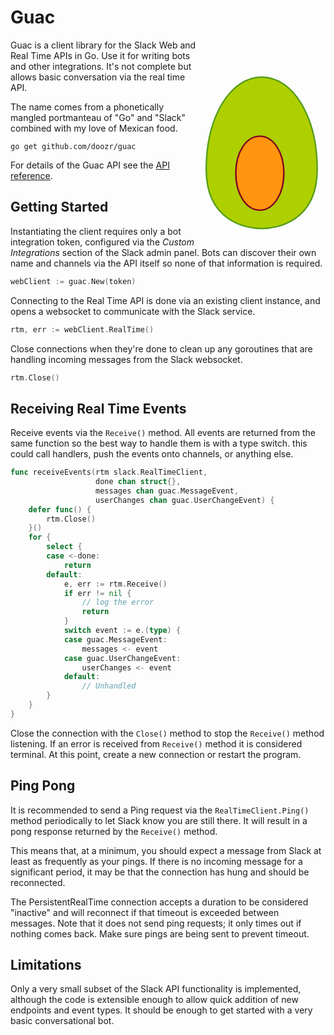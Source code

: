 # Guac

<img align="right" width="180" style="margin: 12px" src="data:image/svg+xml;base64,PD94bWwgdmVyc2lvbj0iMS4wIiBlbmNvZGluZz0iVVRGLTgiPz4NCjwhRE9DVFlQRSBzdmcgUFVC%0D%0ATElDICItLy9XM0MvL0RURCBTVkcgMS4xLy9FTiIgImh0dHA6Ly93d3cudzMub3JnL0dyYXBoaWNz%0D%0AL1NWRy8xLjEvRFREL3N2ZzExLmR0ZCI+DQo8c3ZnIHZlcnNpb249IjEuMiIgd2lkdGg9IjM4LjYy%0D%0AbW0iIGhlaWdodD0iNjQuMDJtbSIgdmlld0JveD0iNzMyNSA5ODY0IDM4NjIgNDQwMiIgcHJlc2Vy%0D%0AdmVBc3BlY3RSYXRpbz0ieE1pZFlNaWQiIGZpbGwtcnVsZT0iZXZlbm9kZCIgc3Ryb2tlLXdpZHRo%0D%0APSIyOC4yMjIiIHN0cm9rZS1saW5lam9pbj0icm91bmQiIHhtbG5zPSJodHRwOi8vd3d3LnczLm9y%0D%0AZy8yMDAwL3N2ZyIgeG1sbnM6b29vPSJodHRwOi8veG1sLm9wZW5vZmZpY2Uub3JnL3N2Zy9leHBv%0D%0AcnQiIHhtbG5zOnhsaW5rPSJodHRwOi8vd3d3LnczLm9yZy8xOTk5L3hsaW5rIiB4bWxuczpwcmVz%0D%0AZW50YXRpb249Imh0dHA6Ly9zdW4uY29tL3htbG5zL3N0YXJvZmZpY2UvcHJlc2VudGF0aW9uIiB4%0D%0AbWxuczpzbWlsPSJodHRwOi8vd3d3LnczLm9yZy8yMDAxL1NNSUwyMC8iIHhtbG5zOmFuaW09InVy%0D%0AbjpvYXNpczpuYW1lczp0YzpvcGVuZG9jdW1lbnQ6eG1sbnM6YW5pbWF0aW9uOjEuMCIgeG1sOnNw%0D%0AYWNlPSJwcmVzZXJ2ZSI+CiAgPHBhdGggZmlsbD0icmdiKDE3NCwyMDcsMCkiIHN0cm9rZT0ibm9u%0D%0AZSIgZD0iTSA5MjU1LDk4OTAgQyAxMDMzNSw5ODkwIDExMTYwLDExMjY1IDExMTYwLDEzMDY1IDEx%0D%0AMTYwLDE0ODY1IDk3NjMsMTUwOTcgOTI1NSwxNTA5NyA4NzQ3LDE1MDk3IDczNTAsMTQ4NjUgNzM1%0D%0AMCwxMzA2NSA3MzUwLDExMjY1IDgxNzUsOTg5MCA5MjU1LDk4OTAgWiBNIDczNTAsOTg5MCBMIDcz%0D%0ANTAsOTg5MCBaIE0gMTExNjEsMTYyNDEgTCAxMTE2MSwxNjI0MSBaIi8+CiAgPHBhdGggZmlsbD0i%0D%0Abm9uZSIgc3Ryb2tlPSJyZ2IoODcsMTU3LDI4KSIgc3Ryb2tlLXdpZHRoPSI1MSIgc3Ryb2tlLWxp%0D%0AbmVqb2luPSJyb3VuZCIgZD0iTSA5MjU1LDk4OTAgQyAxMDMzNSw5ODkwIDExMTYwLDExMjY1IDEx%0D%0AMTYwLDEzMDY1IDExMTYwLDE0ODY1IDk3NjMsMTUwOTcgOTI1NSwxNTA5NyA4NzQ3LDE1MDk3IDcz%0D%0ANTAsMTQ4NjUgNzM1MCwxMzA2NSA3MzUwLDExMjY1IDgxNzUsOTg5MCA5MjU1LDk4OTAgWiIvPg0K%0D%0AICA8cGF0aCBmaWxsPSJyZ2IoMjU1LDE0OSwxNCkiIHN0cm9rZT0ibm9uZSIgZD0iTSA5MTkwLDEx%0D%0AOTIyIEMgOTY1OCwxMTkyMiAxMDAxNiwxMjQ3MiAxMDAxNiwxMzE5MiAxMDAxNiwxMzkxMiA5NjU4%0D%0ALDE0NDYyIDkxOTAsMTQ0NjIgODcyMiwxNDQ2MiA4MzY1LDEzOTEyIDgzNjUsMTMxOTIgODM2NSwx%0D%0AMjQ3MiA4NzIyLDExOTIyIDkxOTAsMTE5MjIgWiBNIDgzNjUsMTE5MjIgTCA4MzY1LDExOTIyIFog%0D%0ATSAxMDAxNywxNDQ2MyBMIDEwMDE3LDE0NDYzIFoiLz4KICA8cGF0aCBmaWxsPSJub25lIiBzdHJv%0D%0Aa2U9InJnYigxMjYsMCwzMykiIHN0cm9rZS13aWR0aD0iNTEiIHN0cm9rZS1saW5lam9pbj0icm91%0D%0AbmQiIGQ9Ik0gOTE5MCwxMTkyMiBDIDk2NTgsMTE5MjIgMTAwMTYsMTI0NzIgMTAwMTYsMTMxOTIg%0D%0AMTAwMTYsMTM5MTIgOTY1OCwxNDQ2MiA5MTkwLDE0NDYyIDg3MjIsMTQ0NjIgODM2NSwxMzkxMiA4%0D%0AMzY1LDEzMTkyIDgzNjUsMTI0NzIgODcyMiwxMTkyMiA5MTkwLDExOTIyIFoiLz4NCjwvc3ZnPg0K" />
Guac is a client library for the Slack Web and Real Time APIs in Go. Use it for
writing bots and other integrations. It's not complete but allows basic
conversation via the real time API.

The name comes from a phonetically mangled portmanteau of "Go" and "Slack"
combined with my love of Mexican food.

```
go get github.com/doozr/guac
```

For details of the Guac API see the [API reference](APIREF.md).

## Getting Started

Instantiating the client requires only a bot integration token, configured via
the *Custom Integrations* section of the Slack admin panel. Bots can discover
their own name and channels via the API itself so none of that information is
required.

```go
webClient := guac.New(token)
```

Connecting to the Real Time API is done via an existing client instance, and
opens a websocket to communicate with the Slack service.

```go
rtm, err := webClient.RealTime()
```

Close connections when they're done to clean up any goroutines that are handling
incoming messages from the Slack websocket.

```go
rtm.Close()
```

## Receiving Real Time Events

Receive events via the `Receive()` method. All events are returned from the same
function so the best way to handle them is with a type switch. this could call
handlers, push the events onto channels, or anything else.

```go
func receiveEvents(rtm slack.RealTimeClient,
                   done chan struct{},
                   messages chan guac.MessageEvent,
                   userChanges chan guac.UserChangeEvent) {
    defer func() {
        rtm.Close()
    }()
    for {
        select {
        case <-done:
            return
        default:
            e, err := rtm.Receive()
            if err != nil {
                // log the error
                return
            }
            switch event := e.(type) {
            case guac.MessageEvent:
                messages <- event
            case guac.UserChangeEvent:
                userChanges <- event
            default:
                // Unhandled
        }
    }
}
```

Close the connection with the `Close()` method to stop the `Receive()` method
listening. If an error is received from `Receive()` method it is  considered
terminal. At this point, create a new connection or restart the program.

## Ping Pong

It is recommended to send a Ping request via the `RealTimeClient.Ping()` method
periodically to let Slack know you are still there. It will result in a pong
response returned by the `Receive()` method.

This means that, at a minimum, you should expect a message from Slack at least
as frequently as your pings. If there is no incoming message for a significant
period, it may be that the connection has hung and should be reconnected.

The PersistentRealTime connection accepts a duration to be considered "inactive"
and will reconnect if that timeout is exceeded between messages. Note that it
does not send ping requests; it only times out if nothing comes back. Make sure
pings are being sent to prevent timeout.

## Limitations

Only a very small subset of the Slack API functionality is implemented, although
the code is extensible enough to allow quick addition of new endpoints and event
types. It should be enough to get started with a very basic conversational bot.
